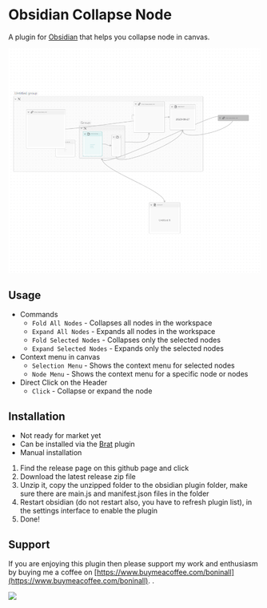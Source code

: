 # Obsidian Collapse Node

A plugin for [Obsidian](https://obsidian.md) that helps you collapse node in canvas.

![Collapse-Node](./assets/Collapse-Node.gif)

## Usage

- Commands
    - `Fold All Nodes` - Collapses all nodes in the workspace
    - `Expand All Nodes` - Expands all nodes in the workspace
    - `Fold Selected Nodes` - Collapses only the selected nodes
    - `Expand Selected Nodes` - Expands only the selected nodes
- Context menu in canvas
    - `Selection Menu` - Shows the context menu for selected nodes
    - `Node Menu` - Shows the context menu for a specific node or nodes
- Direct Click on the Header
    - `Click` - Collapse or expand the node

## Installation

- Not ready for market yet
- Can be installed via the [Brat](https://github.com/TfTHacker/obsidian42-brat) plugin
- Manual installation

1. Find the release page on this github page and click
2. Download the latest release zip file
3. Unzip it, copy the unzipped folder to the obsidian plugin folder, make sure there are main.js and manifest.json files
   in the folder
4. Restart obsidian (do not restart also, you have to refresh plugin list), in the settings interface to enable the
   plugin
5. Done!

## Support

If you are enjoying this plugin then please support my work and enthusiasm by buying me a coffee
on [https://www.buymeacoffee.com/boninall](https://www.buymeacoffee.com/boninall).
.

<a href="https://www.buymeacoffee.com/boninall"><img src="https://img.buymeacoffee.com/button-api/?text=Buy me a coffee&emoji=&slug=boninall&button_colour=6495ED&font_colour=ffffff&font_family=Lato&outline_colour=000000&coffee_colour=FFDD00"></a>

